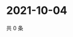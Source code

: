 # 2021-10-04

共 0 条

<!-- BEGIN WEIBO -->
<!-- 最后更新时间 Mon Oct 04 2021 17:14:03 GMT+0800 (China Standard Time) -->

<!-- END WEIBO -->
